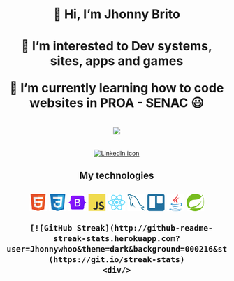 
<div id="header" align="center">
<h1>👋 Hi, I’m Jhonny Brito<h1>
  
<p>👀 I’m interested to Dev systems, sites, apps and games<p>
<p>🌱 I’m currently learning how to code websites in PROA - SENAC 😃<p>
  <img src="https://c.tenor.com/CGIHMXu6m_4AAAAM/funny.gif" width="100"/>
</div id="main">
  <div id="social" align="center">
  <a href="https://www.linkedin.com/in/jhonnywobrito/">
    <img src="https://img.shields.io/badge/LinkedIn-blue?style=for-the-badge&logo=linkedin&logoColor=white" alt="LinkedIn icon"/>
  </a>
    <div id="technologies">
    <h2>My technologies<h2>
      <img src="https://github.com/devicons/devicon/blob/master/icons/html5/html5-original.svg" height="40px" width="40px">
      <img src="https://github.com/devicons/devicon/blob/master/icons/css3/css3-original.svg" height="40px" width="40px">
      <img src="https://github.com/devicons/devicon/blob/master/icons/bootstrap/bootstrap-original.svg" height="40px" width="40px">
      <img src="https://github.com/devicons/devicon/blob/master/icons/javascript/javascript-original.svg" height="40px" width="40px">
      <img src="https://github.com/devicons/devicon/blob/master/icons/react/react-original.svg" height="40px" width="40px">
      <img src="https://github.com/devicons/devicon/blob/master/icons/mysql/mysql-original.svg" height="40px" width="40px">
      <img src="https://github.com/devicons/devicon/blob/master/icons/trello/trello-plain.svg" height="40px" width="40px">
      <img src="https://github.com/devicons/devicon/blob/master/icons/java/java-original.svg" height="40px" width="40px">
      <img src="https://github.com/devicons/devicon/blob/master/icons/spring/spring-original.svg" height="40px" width="40px">
      
      [![GitHub Streak](http://github-readme-streak-stats.herokuapp.com?user=Jhonnywhoo&theme=dark&background=000216&stroke=DDDDDD&ring=DD2727&fire=DD2727&currStreakLabel=DDDDDD)](https://git.io/streak-stats)
    <div/>
</div>

      
